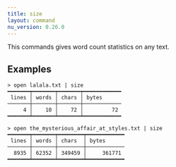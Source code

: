 ```yaml
---
title: size
layout: command
nu_version: 0.26.0
---
```


This commands gives word count statistics on any text.

## Examples

```shell
> open lalala.txt | size
━━━━━━━┯━━━━━━━┯━━━━━━━┯━━━━━━━━━━━━
 lines │ words │ chars │ bytes
───────┼───────┼───────┼────────────
     4 │    10 │    72 │         72
━━━━━━━┷━━━━━━━┷━━━━━━━┷━━━━━━━━━━━━
```

```shell
> open the_mysterious_affair_at_styles.txt | size
━━━━━━━┯━━━━━━━┯━━━━━━━━┯━━━━━━━━━━━━
 lines │ words │ chars  │ bytes
───────┼───────┼────────┼────────────
  8935 │ 62352 │ 349459 │     361771
━━━━━━━┷━━━━━━━┷━━━━━━━━┷━━━━━━━━━━━━
```
